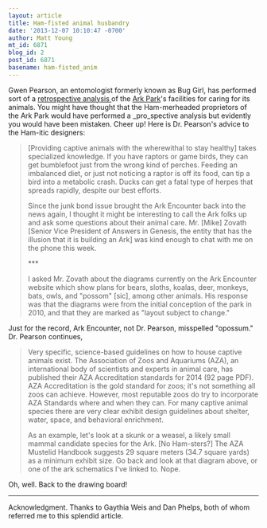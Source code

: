 ```yaml
---
layout: article
title: Ham-fisted animal husbandry
date: '2013-12-07 10:10:47 -0700'
author: Matt Young
mt_id: 6871
blog_id: 2
post_id: 6871
basename: ham-fisted_anim
---
```

Gwen Pearson, an entomologist formerly known as Bug Girl, has performed sort of a [ retrospective analysis ](http://www.wired.com/wiredscience/2013/12/the-ark-park-needs-to-sink/) of the [Ark Park](http://www.pandasthumb.org/archives/2011/08/noahs-ark-park.html)'s facilities for caring for its animals. You might have thought that the Ham-merheaded proprietors of the Ark Park would have performed a _pro_spective analysis but evidently you would have been mistaken. Cheer up! Here is Dr. Pearson's advice to the Ham-itic designers:

>  \[Providing captive animals with the wherewithal to stay healthy\] takes specialized knowledge. If you have raptors or game birds, they can get bumblefoot just from the wrong kind of perches. Feeding an imbalanced diet, or just not noticing a raptor is off its food, can tip a bird into a metabolic crash. Ducks can get a fatal type of herpes that spreads rapidly, despite our best efforts.
> 
> Since the junk bond issue brought the Ark Encounter back into the news again, I thought it might be interesting to call the Ark folks up and ask some questions about their animal care. Mr. \[Mike\] Zovath \[Senior Vice President of Answers in Genesis, the entity that has the illusion that it is building an Ark\] was kind enough to chat with me on the phone this week.
> 
> \*\*\*
> 
> I asked Mr. Zovath about the diagrams currently on the Ark Encounter website which show plans for bears, sloths, koalas, deer, monkeys, bats, owls, and "possom" \[sic\], among other animals. His response was that the diagrams were from the initial conception of the park in 2010, and that they are marked as "layout subject to change."

 
Just for the record, Ark Encounter, not Dr. Pearson, misspelled "opossum." Dr. Pearson continues,


>  Very specific, science-based guidelines on how to house captive animals exist. The Association of Zoos and Aquariums (AZA), an international body of scientists and experts in animal care, has published their AZA Accreditation standards for 2014 (92 page PDF). AZA Accreditation is the gold standard for zoos; it's not something all zoos can achieve. However, most reputable zoos do try to incorporate AZA Standards where and when they can. For many captive animal species there are very clear exhibit design guidelines about shelter, water, space, and behavioral enrichment.
> 
> As an example, let's look at a skunk or a weasel, a likely small mammal candidate species for the Ark. \[No Ham-sters?\] The AZA Mustelid Handbook suggests 29 square meters (34.7 square yards) as a minimum exhibit size. Go back and look at that diagram above, or one of the ark schematics I've linked to. Nope.


Oh, well. Back to the drawing board!

_______

Acknowledgment. Thanks to Gaythia Weis and Dan Phelps, both of whom referred me to this splendid article.
